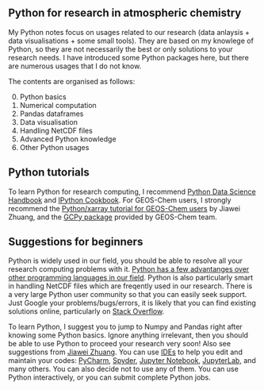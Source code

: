 ## Python for research in atmospheric chemistry
My Python notes focus on usages related to our research (data anlaysis + data visualisations + some small tools). They are based on my knowlege of Python, so they are not necessarily the best or only solutions to your research needs. I have introduced some Python packages here, but there are numerous usages that I do not know. 

The contents are organised as follows:

0. Python basics
1. Numerical computation
2. Pandas dataframes
3. Data visualisation
4. Handling NetCDF files
5. Advanced Python knowledge
6. Other Python usages

## Python tutorials
To learn Python for research computing, I recommend [Python Data Science Handbook](https://jakevdp.github.io/PythonDataScienceHandbook/) and [IPython Cookbook](https://ipython-books.github.io/). For GEOS-Chem users, I strongly recommend the [Python/xarray tutorial for GEOS-Chem users](https://github.com/geoschem/GEOSChem-python-tutorial) by Jiawei Zhuang, and the [GCPy package](https://github.com/geoschem/gcpy) provided by GEOS-Chem team. 

## Suggestions for beginners
Python is widely used in our field, you should be able to resolve all your research computing problems with it. [Python has a few advantanges over other programming languages in our field](https://github.com/geoschem/GEOSChem-python-tutorial#why-python). Python is also particularly smart in handling NetCDF files which are freqently used in our research. There is a very large Python user community so that you can easily seek support. Just Google your problems/bugs/errors, it is likely that you can find existing solutions online, particularly on [Stack Overflow](https://stackoverflow.com/). 

To learn Python, I suggest you to jump to Numpy and Pandas right after knowing some Python basics. Ignore anything irrelevant, then you should be able to use Python to proceed your research very soon! Also see suggestions from [Jiawei Zhuang](https://github.com/geoschem/GEOSChem-python-tutorial#how-to-learn-python). You can use [IDEs](https://en.wikipedia.org/wiki/Integrated_development_environment) to help you edit and maintain your codes: [PyCharm](https://www.jetbrains.com/pycharm/), [Spyder](https://www.spyder-ide.org/), [Jupyter Notebook](https://jupyter.org/), [JupyterLab](https://jupyter.org/), and many others. You can also decide not to use any of them. You can use Python interactively, or you can submit complete Python jobs.
